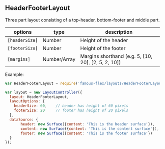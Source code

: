 <a name="module_HeaderFooterLayout"></a>
## HeaderFooterLayout
Three part layout consisting of a top-header, bottom-footer and middle part.

|options|type|description|
|---|---|---|
|`[headerSize]`|Number|Height of the header|
|`[footerSize]`|Number|Height of the footer|
|`[margins]`|Number/Array|Margins shorthand (e.g. 5, [10, 20], [2, 5, 2, 10])|

Example:

```javascript
var HeaderFooterLayout = require('famous-flex/layouts/HeaderFooterLayout');

var layout = new LayoutController({
  layout: HeaderFooterLayout,
  layoutOptions: {
    headerSize: 60,    // header has height of 60 pixels
    footerSize: 20     // footer has height of 20 pixels
  },
  dataSource: {
	   header: new Surface({content: 'This is the header surface'}),
	   content: new Surface({content: 'This is the content surface'}),
	   footer: new Surface({content: 'This is the footer surface'})
  }
});
```


